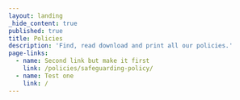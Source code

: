 ```yaml
---
layout: landing
_hide_content: true
published: true
title: Policies
description: 'Find, read download and print all our policies.'
page-links:
  - name: Second link but make it first
    link: /policies/safeguarding-policy/
  - name: Test one
    link: /
---
```

